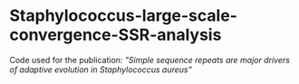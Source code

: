 # Staphylococcus-large-scale-convergence-SSR-analysis
Code used for the publication:
_"Simple sequence repeats are major drivers of adaptive evolution in Staphylococcus aureus"_
